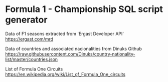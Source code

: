 # Formula 1 - Championship SQL script generator


Data of F1 seasons extracted from 'Ergast Developer API'  
   https://ergast.com/mrd

Data of countries and associated nacionalities from Dinuks Github  
   https://raw.githubusercontent.com/Dinuks/country-nationality-list/master/countries.json

List of Formula One Circuits  
   https://en.wikipedia.org/wiki/List_of_Formula_One_circuits

